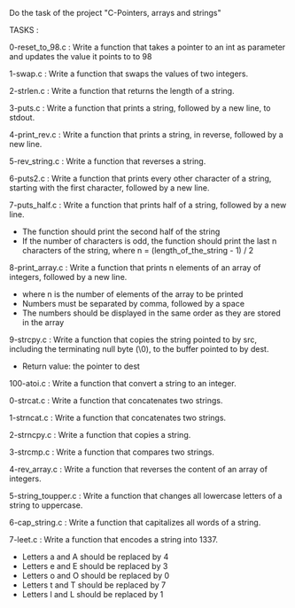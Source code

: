 Do the task of the project "C-Pointers, arrays and strings"

TASKS :

0-reset_to_98.c : Write a function that takes a pointer to an int as parameter and updates the value it points to to 98

1-swap.c : Write a function that swaps the values of two integers.

2-strlen.c : Write a function that returns the length of a string.

3-puts.c : Write a function that prints a string, followed by a new line, to stdout.

4-print_rev.c : Write a function that prints a string, in reverse, followed by a new line.

5-rev_string.c : Write a function that reverses a string.

6-puts2.c : Write a function that prints every other character of a string, starting with the first character, followed by a new line.

7-puts_half.c : Write a function that prints half of a string, followed by a new line.
- The function should print the second half of the string
- If the number of characters is odd, the function should print the last n characters of the string, where n = (length_of_the_string - 1) / 2

8-print_array.c : Write a function that prints n elements of an array of integers, followed by a new line.
- where n is the number of elements of the array to be printed
- Numbers must be separated by comma, followed by a space
- The numbers should be displayed in the same order as they are stored in the array

9-strcpy.c : Write a function that copies the string pointed to by src, including the terminating null byte (\0), to the buffer pointed to by dest.
- Return value: the pointer to dest

100-atoi.c : Write a function that convert a string to an integer.

0-strcat.c : Write a function that concatenates two strings.

1-strncat.c : Write a function that concatenates two strings.

2-strncpy.c : Write a function that copies a string.

3-strcmp.c : Write a function that compares two strings.

4-rev_array.c : Write a function that reverses the content of an array of integers.

5-string_toupper.c : Write a function that changes all lowercase letters of a string to uppercase.

6-cap_string.c : Write a function that capitalizes all words of a string.

7-leet.c : Write a function that encodes a string into 1337.
- Letters a and A should be replaced by 4
- Letters e and E should be replaced by 3
- Letters o and O should be replaced by 0
- Letters t and T should be replaced by 7
- Letters l and L should be replaced by 1
